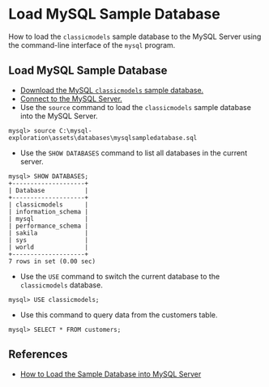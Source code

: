 # Load MySQL Sample Database
How to load the `classicmodels` sample database to the MySQL Server using the command-line interface of the `mysql` program.

## Load MySQL Sample Database
- [Download the MySQL `classicmodels` sample database.](download_mysql_sample_database.md)
- [Connect to the MySQL Server.](connect_to_mysql_server.md)
- Use the `source` command to load the `classicmodels` sample database into the MySQL Server.
```shell
mysql> source C:\mysql-exploration\assets\databases\mysqlsampledatabase.sql
```
- Use the `SHOW DATABASES` command to list all databases in the current server.
```shell
mysql> SHOW DATABASES;
+--------------------+
| Database           |
+--------------------+
| classicmodels      |
| information_schema |
| mysql              |
| performance_schema |
| sakila             |
| sys                |
| world              |
+--------------------+
7 rows in set (0.00 sec)
```
- Use the `USE` command to switch the current database to the `classicmodels` database.
```shell
mysql> USE classicmodels;
```
- Use this command to query data from the customers table.
```shell
mysql> SELECT * FROM customers;
```

## References
- [How to Load the Sample Database into MySQL Server](https://www.mysqltutorial.org/how-to-load-sample-database-into-mysql-database-server.aspx)
